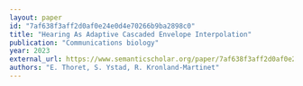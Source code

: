 ```yaml
---
layout: paper
id: "7af638f3aff2d0af0e24e0d4e70266b9ba2898c0"
title: "Hearing As Adaptive Cascaded Envelope Interpolation"
publication: "Communications biology"
year: 2023
external_url: https://www.semanticscholar.org/paper/7af638f3aff2d0af0e24e0d4e70266b9ba2898c0
authors: "E. Thoret, S. Ystad, R. Kronland-Martinet"
---
```

